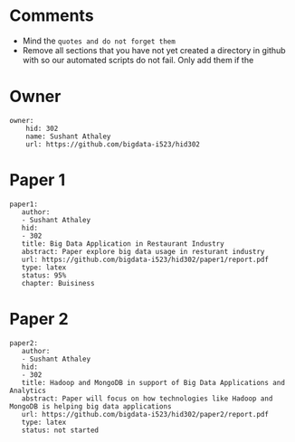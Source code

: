 # Comments

* Mind the ```quotes and do not forget them```
* Remove all sections that you have not yet created a directory in github with so our automated scripts do not fail. Only add them if the 

# Owner

```
owner:
    hid: 302
    name: Sushant Athaley
    url: https://github.com/bigdata-i523/hid302
```

# Paper 1

```
paper1:
   author: 
   - Sushant Athaley
   hid:
   - 302
   title: Big Data Application in Restaurant Industry
   abstract: Paper explore big data usage in resturant industry
   url: https://github.com/bigdata-i523/hid302/paper1/report.pdf
   type: latex
   status: 95%
   chapter: Buisiness
```
   
# Paper 2

```
paper2:
   author: 
   - Sushant Athaley
   hid:
   - 302
   title: Hadoop and MongoDB in support of Big Data Applications and Analytics
   abstract: Paper will focus on how technologies like Hadoop and MongoDB is helping big data applications
   url: https://github.com/bigdata-i523/hid302/paper2/report.pdf
   type: latex
   status: not started
```
